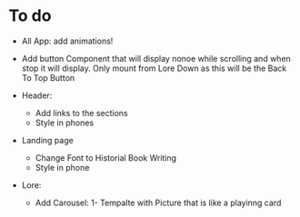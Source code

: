 # To do

- All App: add animations!

- Add button Component that will display nonoe while scrolling and when stop it
  will display. Only mount from Lore Down as this will be the Back To Top Button

- Header:

  - Add links to the sections
  - Style in phones

- Landing page

  - Change Font to Historial Book Writing
  - Style in phone

- Lore:
  - Add Carousel: 1- Tempalte with Picture that is like a playinng card
